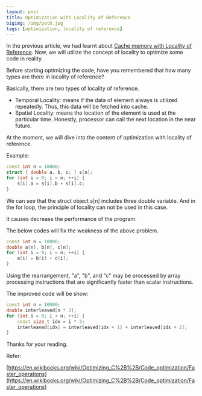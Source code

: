 ```yaml
---
layout: post
title: Optimization with Locality of Reference
bigimg: /img/path.jpg
tags: [optimization, locality of reference]
---
```


In the previous article, we had learnt about [Cache memory with Locality of Reference](https://ducmanhphan.github.io/2018-09-20-Locality-of-Reference/). Now, we will utilize the concept of locality to optimize some code in reality.

Before starting optimizing the code, have you remembered that how many types are there in locality of reference?

Basically, there are two types of locality of reference. 
- Temporal Locality: means if the data of element always is utilized repeatedly. Thus, this data will be fetched into cache. 
- Spatial Locality: means the location of the element is used at the particular time. Honestly, processor can call the next location in the near future. 

At the moment, we will dive into the content of optimization with locality of reference. 

Example: 

```C++
const int n = 10000;
struct { double a, b, c; } s[n];
for (int i = 0; i < n; ++i) {
    s[i].a = s[i].b + s[i].c;
}
```

We can see that the struct object s[n] includes three double variable. And in the for loop, the principle of locality can not be used in this case. 

It causes decrease the performance of the program. 

The below codes will fix the weakness of the above problem.

```C++
const int n = 10000;
double a[n], b[n], c[n];
for (int i = 0; i < n; ++i) {
    a[i] = b[i] + c[i];
}
```

Using the rearrangement, "a", "b", and "c" may be processed by array processing instructions that are significantly faster than scalar instructions.


The improved code will be show: 

```C++
const int n = 10000;
double interleaved[n * 3];
for (int i = 0; i < n; ++i) {
    const size_t idx = i * 3;
    interleaved[idx] = interleaved[idx + 1] + interleaved[idx + 2];
}
```


Thanks for your reading. 

Refer: 

[https://en.wikibooks.org/wiki/Optimizing_C%2B%2B/Code_optimization/Faster_operations](https://en.wikibooks.org/wiki/Optimizing_C%2B%2B/Code_optimization/Faster_operations)

